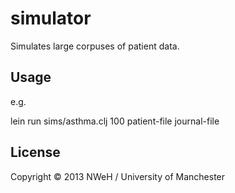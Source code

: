 # simulator

Simulates large corpuses of patient data.

## Usage

e.g. 

lein run sims/asthma.clj 100 patient-file journal-file

## License

Copyright © 2013 NWeH / University of Manchester

